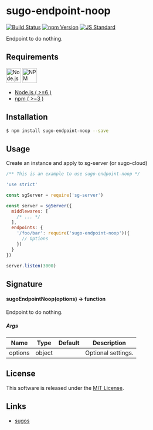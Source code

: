 sugo-endpoint-noop
==========

<!---
This file is generated by ape-tmpl. Do not update manually.
--->

<!-- Badge Start -->
<a name="badges"></a>

[![Build Status][bd_travis_com_shield_url]][bd_travis_com_url]
[![npm Version][bd_npm_shield_url]][bd_npm_url]
[![JS Standard][bd_standard_shield_url]][bd_standard_url]

[bd_repo_url]: https://github.com/realglobe-Inc/sugo-endpoint-noop
[bd_travis_url]: http://travis-ci.org/realglobe-Inc/sugo-endpoint-noop
[bd_travis_shield_url]: http://img.shields.io/travis/realglobe-Inc/sugo-endpoint-noop.svg?style=flat
[bd_travis_com_url]: http://travis-ci.com/realglobe-Inc/sugo-endpoint-noop
[bd_travis_com_shield_url]: https://api.travis-ci.com/realglobe-Inc/sugo-endpoint-noop.svg?token=aeFzCpBZebyaRijpCFmm
[bd_license_url]: https://github.com/realglobe-Inc/sugo-endpoint-noop/blob/master/LICENSE
[bd_codeclimate_url]: http://codeclimate.com/github/realglobe-Inc/sugo-endpoint-noop
[bd_codeclimate_shield_url]: http://img.shields.io/codeclimate/github/realglobe-Inc/sugo-endpoint-noop.svg?style=flat
[bd_codeclimate_coverage_shield_url]: http://img.shields.io/codeclimate/coverage/github/realglobe-Inc/sugo-endpoint-noop.svg?style=flat
[bd_gemnasium_url]: https://gemnasium.com/realglobe-Inc/sugo-endpoint-noop
[bd_gemnasium_shield_url]: https://gemnasium.com/realglobe-Inc/sugo-endpoint-noop.svg
[bd_npm_url]: http://www.npmjs.org/package/sugo-endpoint-noop
[bd_npm_shield_url]: http://img.shields.io/npm/v/sugo-endpoint-noop.svg?style=flat
[bd_standard_url]: http://standardjs.com/
[bd_standard_shield_url]: https://img.shields.io/badge/code%20style-standard-brightgreen.svg

<!-- Badge End -->


<!-- Description Start -->
<a name="description"></a>

Endpoint to do nothing.

<!-- Description End -->


<!-- Overview Start -->
<a name="overview"></a>



<!-- Overview End -->


<!-- Sections Start -->
<a name="sections"></a>

<!-- Section from "doc/guides/00.Requirements.md.hbs" Start -->

<a name="section-doc-guides-00-requirements-md"></a>
Requirements
-----

<a href="https://nodejs.org">
  <img src="https://realglobe-inc.github.io/sugos-assets/images/nodejs-banner.png"
       alt="Node.js"
       height="40"
       style="height:40px"
  /></a>
<a href="https://docs.npmjs.com/">
  <img src="https://realglobe-inc.github.io/sugos-assets/images/npm-banner.png"
       alt="NPM"
       height="40"
       style="height:40px"
  /></a>

+ [Node.js ( >=6 )][node_download_url]
+ [npm ( >=3 )][npm_url]

[node_download_url]: https://nodejs.org/en/download/
[npm_url]: https://docs.npmjs.com/


<!-- Section from "doc/guides/00.Requirements.md.hbs" End -->

<!-- Section from "doc/guides/01.Installation.md.hbs" Start -->

<a name="section-doc-guides-01-installation-md"></a>
Installation
-----

```bash
$ npm install sugo-endpoint-noop --save
```


<!-- Section from "doc/guides/01.Installation.md.hbs" End -->

<!-- Section from "doc/guides/02.Usage.md.hbs" Start -->

<a name="section-doc-guides-02-usage-md"></a>
Usage
---------

Create an instance and apply to sg-server (or sugo-cloud)

```javascript
/** This is an example to use sugo-endpoint-noop */

'use strict'

const sgServer = require('sg-server')

const server = sgServer({
  middlewares: [
    /* ... */
  ],
  endpoints: {
    '/foo/bar': require('sugo-endpoint-noop')({
      // Options
    })
  }
})

server.listen(3000)


```


<!-- Section from "doc/guides/02.Usage.md.hbs" End -->

<!-- Section from "doc/guides/03.Signature.md.hbs" Start -->

<a name="section-doc-guides-03-signature-md"></a>
Signature
-------

#### sugoEndpointNoop(options) -> function

Endpoint to do nothing.

##### Args

| Name | Type | Default | Description |
| --- | ---- | --- | --- |
| options | object  |  | Optional settings. |


<!-- Section from "doc/guides/03.Signature.md.hbs" End -->


<!-- Sections Start -->


<!-- LICENSE Start -->
<a name="license"></a>

License
-------
This software is released under the [MIT License](https://github.com/realglobe-Inc/sugo-endpoint-noop/blob/master/LICENSE).

<!-- LICENSE End -->


<!-- Links Start -->
<a name="links"></a>

Links
------

+ [sugos](https://github.com/realglobe-Inc/sugos)

<!-- Links End -->
